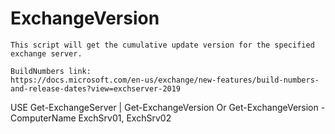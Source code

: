 # ExchangeVersion
    This script will get the cumulative update version for the specified exchange server.
 
    BuildNumbers link:
    https://docs.microsoft.com/en-us/exchange/new-features/build-numbers-and-release-dates?view=exchserver-2019
 
USE
    Get-ExchangeServer | Get-ExchangeVersion
        Or
    Get-ExchangeVersion -ComputerName ExchSrv01, ExchSrv02
